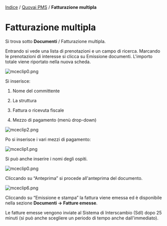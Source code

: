 [Indice](index.html) / [Quovai PMS](quovai-pms-it.md) / **Fatturazione multipla**

# Fatturazione multipla

Si trova sotto **Documenti** / Fatturazione multipla. 

Entrando si vede una lista di prenotazioni e un campo di ricerca. Marcando le prenotazioni di interesse si clicca su Emissione documenti. L'importo totale viene riportato nella nuova scheda.

![mceclip0.png](https://quovai.zendesk.com/hc/article_attachments/360005813838/mceclip0.png)

Si inserisce:

1) Nome del committente

2) La struttura

3) Fattura o ricevuta fiscale 

4) Mezzo di pagamento (menù drop-down)

![mceclip2.png](https://quovai.zendesk.com/hc/article_attachments/360005813858/mceclip2.png)

 Po si inserisce i vari mezzi di pagamento:

![mceclip1.png](https://quovai.zendesk.com/hc/article_attachments/360005905838/mceclip1.png)

Si può anche inserire i nomi degli ospiti. 

![mceclip0.png](https://quovai.zendesk.com/hc/article_attachments/360005905818/mceclip0.png)

Cliccando su “Anteprima” si procede all'anteprima del documento.

![mceclip6.png](https://quovai.zendesk.com/hc/article_attachments/360005814098/mceclip6.png)

Cliccando su “Emissione e stampa” la fattura viene emessa ed è disponibile nella sezione **Documenti -> Fatture emesse**.

Le fatture emesse vengono inviate al Sistema di Interscambio (SdI) dopo 25 minuti (si può anche scegliere un periodo di tempo anche dall'immediato).